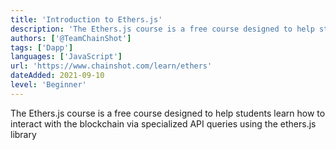 ```yaml
---
title: 'Introduction to Ethers.js'
description: 'The Ethers.js course is a free course designed to help students learn how to interact with the blockchain via specialized API queries using the ethers.js library'
authors: ['@TeamChainShot']
tags: ['Dapp']
languages: ['JavaScript']
url: 'https://www.chainshot.com/learn/ethers'
dateAdded: 2021-09-10
level: 'Beginner'
---
```


The Ethers.js course is a free course designed to help students learn how to interact with the blockchain via specialized API queries using the ethers.js library